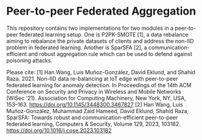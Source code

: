 # Peer-to-peer Federated Aggregation
This repository contains two implementations for two modules in a peer-to-peer federated learning setup. One is P2PK-SMOTE [1], a data rebalance aiming to rebalance the private datasets of clients and address the non-IID problem in federated learning. Another is SparSFA [2], a communication-efficient and robust aggregation rule which can be used to defend against poisoning attacks.  


Please cite:
[1] Han Wang, Luis Muñoz-González, David Eklund, and Shahid Raza. 2021. Non-IID data re-balancing at IoT edge with peer-to-peer federated learning for anomaly detection. In Proceedings of the 14th ACM Conference on Security and Privacy in Wireless and Mobile Networks (WiSec '21). Association for Computing Machinery, New York, NY, USA, 153–163. https://doi.org/10.1145/3448300.3467827
[2] Han Wang, Luis Muñoz-González, Muhammad Zaid Hameed, David Eklund, Shahid Raza, SparSFA: Towards robust and communication-efficient peer-to-peer federated learning, Computers & Security, Volume 129, 2023, 103182. https://doi.org/10.1016/j.cose.2023.103182


